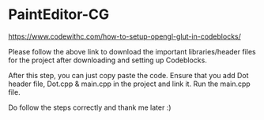 # PaintEditor-CG

https://www.codewithc.com/how-to-setup-opengl-glut-in-codeblocks/ 

Please follow the above link to download the important libraries/header files for the project after downloading and setting up Codeblocks.

After this step, you can just copy paste the code. Ensure that you add Dot header file, Dot.cpp & main.cpp in the project and link it. Run the main.cpp file.

Do follow the steps correctly and thank me later :)
